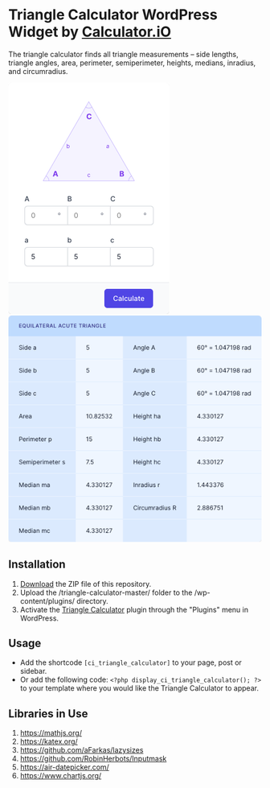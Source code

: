 # Triangle Calculator WordPress Widget by [Calculator.iO](https://www.calculator.io/ "Calculator.iO Homepage")

The triangle calculator finds all triangle measurements – side lengths, triangle angles, area, perimeter, semiperimeter, heights, medians, inradius, and circumradius.

![Triangle Calculator Input Form](/assets/images/screenshot-1.png "Triangle Calculator Input Form")
![Triangle Calculator Calculation Results](/assets/images/screenshot-2.png "Triangle Calculator Calculation Results")

## Installation

1. [Download](https://github.com/pub-calculator-io/age-calculator/archive/refs/heads/master.zip) the ZIP file of this repository.
2. Upload the /triangle-calculator-master/ folder to the /wp-content/plugins/ directory.
3. Activate the [Triangle Calculator](https://www.calculator.io/triangle-calculator/ "Triangle Calculator Homepage") plugin through the "Plugins" menu in WordPress.

## Usage
* Add the shortcode `[ci_triangle_calculator]` to your page, post or sidebar.
* Or add the following code: `<?php display_ci_triangle_calculator(); ?>` to your template where you would like the Triangle Calculator to appear.

## Libraries in Use
1. https://mathjs.org/
2. https://katex.org/
3. https://github.com/aFarkas/lazysizes
4. https://github.com/RobinHerbots/Inputmask
5. https://air-datepicker.com/
6. https://www.chartjs.org/
